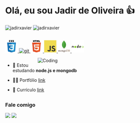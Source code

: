

<h1 align="left">Olá, eu sou Jadir de Oliveira 👍</h1>

<div>
<img height="180em" src="https://github-readme-stats.vercel.app/api/top-langs?username=jadirxavier&show_icons=true&theme=dark&locale=en&layout=compact" alt="jadirxavier" />
<img height="180em" src="https://github-readme-stats.vercel.app/api?username=jadirxavier&show_icons=true&theme=dark&locale=en" alt="jadirxavier" />

 <br>
 <br>
  <p align="left"> <a href="https://www.w3schools.com/css/" target="_blank" rel="noreferrer"> <img src="https://raw.githubusercontent.com/devicons/devicon/master/icons/css3/css3-original-wordmark.svg" alt="css3" width="40" height="40"/> </a> <a href="https://git-scm.com/" target="_blank" rel="noreferrer"> <img src="https://www.vectorlogo.zone/logos/git-scm/git-scm-icon.svg" alt="git" width="40" height="40"/> </a> <a href="https://www.w3.org/html/" target="_blank" rel="noreferrer"> <img src="https://raw.githubusercontent.com/devicons/devicon/master/icons/html5/html5-original-wordmark.svg" alt="html5" width="40" height="40"/> </a> <a href="https://developer.mozilla.org/en-US/docs/Web/JavaScript" target="_blank" rel="noreferrer"> <img src="https://raw.githubusercontent.com/devicons/devicon/master/icons/javascript/javascript-original.svg" alt="javascript" width="40" height="40"/> </a> <a href="https://www.mongodb.com/" target="_blank" rel="noreferrer"> <img src="https://raw.githubusercontent.com/devicons/devicon/master/icons/mongodb/mongodb-original-wordmark.svg" alt="mongodb" width="40" height="40"/> </a> <a href="https://nodejs.org" target="_blank" rel="noreferrer"> <img src="https://raw.githubusercontent.com/devicons/devicon/master/icons/nodejs/nodejs-original-wordmark.svg" alt="nodejs" width="40" height="40"/> </a> </p>
</div>

<img align="right" alt="Coding" width="400" src="https://i.pinimg.com/originals/fa/da/ac/fadaaccbe42be76393b341017b735367.gif">

##

- 🌱 Estou estudando **node.js e mongodb**

- 👨‍💻 Portfólio [link](https://jadirxavier.github.io/portfolio/)

- 📄 Currículo [link](https://drive.google.com/file/d/1Q3W_htUxbX9JdBbl6sgKBoQ8k4l5QTjp/view?usp=sharing)

##

<h3 align="left">Fale comigo</h3>
<p align="left">

<div> 
  <a href = "mailto:joxf1994@gmail.com"><img src="https://img.shields.io/badge/-Gmail-%23333?style=for-the-badge&logo=gmail&logoColor=white" target="_blank"></a>
  <a href="https://www.linkedin.com/in/jadir-xavier-bbb552b8/" target="_blank"><img src="https://img.shields.io/badge/-LinkedIn-%230077B5?style=for-the-badge&logo=linkedin&logoColor=white" target="_blank"></a> 
  
</div>




